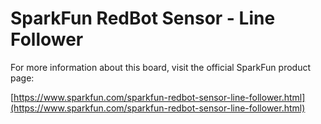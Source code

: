 # SparkFun RedBot Sensor - Line Follower

For more information about this board, visit the official SparkFun product page:

[https://www.sparkfun.com/sparkfun-redbot-sensor-line-follower.html](https://www.sparkfun.com/sparkfun-redbot-sensor-line-follower.html) 